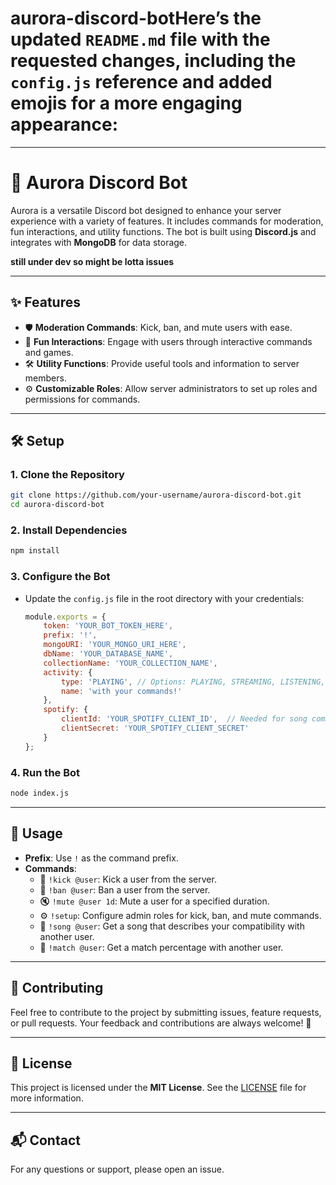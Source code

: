 # aurora-discord-botHere’s the updated `README.md` file with the requested changes, including the `config.js` reference and added emojis for a more engaging appearance:

---

# 🌌 **Aurora Discord Bot**

Aurora is a versatile Discord bot designed to enhance your server experience with a variety of features. It includes commands for moderation, fun interactions, and utility functions. The bot is built using **Discord.js** and integrates with **MongoDB** for data storage. 

**still under dev so might be lotta issues**

---

## ✨ **Features**

- 🛡️ **Moderation Commands**: Kick, ban, and mute users with ease.
- 🎉 **Fun Interactions**: Engage with users through interactive commands and games.
- 🛠️ **Utility Functions**: Provide useful tools and information to server members.
- ⚙️ **Customizable Roles**: Allow server administrators to set up roles and permissions for commands.

---

## 🛠️ **Setup**

### 1. **Clone the Repository**
```bash
git clone https://github.com/your-username/aurora-discord-bot.git
cd aurora-discord-bot
```

### 2. **Install Dependencies**
```bash
npm install
```

### 3. **Configure the Bot**
- Update the `config.js` file in the root directory with your credentials:
  ```javascript
  module.exports = {
      token: 'YOUR_BOT_TOKEN_HERE',
      prefix: '!',
      mongoURI: 'YOUR_MONGO_URI_HERE',
      dbName: 'YOUR_DATABASE_NAME',
      collectionName: 'YOUR_COLLECTION_NAME',
      activity: {
          type: 'PLAYING', // Options: PLAYING, STREAMING, LISTENING, WATCHING, COMPETING
          name: 'with your commands!'
      },
      spotify: {
          clientId: 'YOUR_SPOTIFY_CLIENT_ID',  // Needed for song commands
          clientSecret: 'YOUR_SPOTIFY_CLIENT_SECRET'
      }
  };
  ```

### 4. **Run the Bot**
```bash
node index.js
```

---

## 🧾 **Usage**

- **Prefix**: Use `!` as the command prefix.
- **Commands**:
  - 🔨 `!kick @user`: Kick a user from the server.
  - 🚫 `!ban @user`: Ban a user from the server.
  - 🔇 `!mute @user 1d`: Mute a user for a specified duration.
  - ⚙️ `!setup`: Configure admin roles for kick, ban, and mute commands.
  - 🎵 `!song @user`: Get a song that describes your compatibility with another user.
  - 💞 `!match @user`: Get a match percentage with another user.

---

## 🤝 **Contributing**

Feel free to contribute to the project by submitting issues, feature requests, or pull requests. Your feedback and contributions are always welcome! 🙌

---

## 📜 **License**

This project is licensed under the **MIT License**. See the [LICENSE](LICENSE) file for more information.

---

## 📬 **Contact**

For any questions or support, please open an issue.
